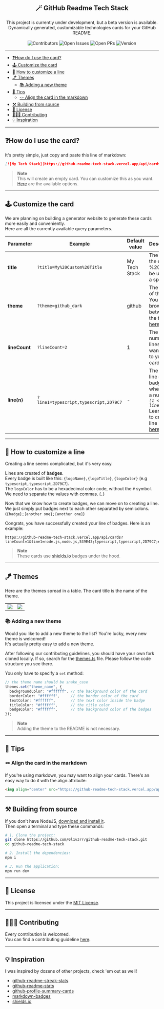 <div align="center">
  <h2>🪄 GitHub Readme Tech Stack</h2>
</div>

<div align="center">
  This project is currently under development, but a beta version is available. <br/>
  Dynamically generated, customizable technologies cards for your GitHub README.
</div>
<br>
<div align="center">
  <img src="https://img.shields.io/github/contributors/0l1v3rr/github-readme-tech-stack" alt="Contributors">
  <img src="https://img.shields.io/github/issues-raw/0l1v3rr/github-readme-tech-stack" alt="Open Issues">
  <img src="https://img.shields.io/github/issues-pr/0l1v3rr/github-readme-tech-stack" alt="Open PRs">
  <img src="https://img.shields.io/github/package-json/v/0l1v3rr/github-readme-tech-stack" alt="Version">
</div>

<hr>

- [❓How do I use the card?](#how-do-i-use-the-card)
- [🕹️ Customize the card](#️-customize-the-card)
- [🔨 How to customize a line](#-how-to-customize-a-line)
- [🪁 Themes](#-themes)
  - [📚 Adding a new theme](#-adding-a-new-theme)
- [🧠 Tips](#-tips)
  - [🪢 Align the card in the markdown](#-align-the-card-in-the-markdown)
- [⚒️ Building from source](#️-building-from-source)
- [📝 License](#-license)
- [🧑‍🤝‍🧑 Contributing](#-contributing)
- [💡 Inspiration](#-inspiration)

<hr>

## ❓How do I use the card?
It's pretty simple, just copy and paste this line of markdown:
```md
[![My Tech Stack](https://github-readme-tech-stack.vercel.app/api/cards)](https://github-readme-tech-stack.vercel.app/api/cards)
```
> **Note**  
> This will create an empty card. You can customize this as you want. [Here](#️-customize-the-card) are the available options.

<hr>

## 🕹️ Customize the card
We are planning on building a generator website to generate these cards more easily and conveniently.  
Here are all the currently available query parameters.

| Parameter | Example | Default value | Description|
|---------- |---------|---------------|------------|
| **title** | `?title=My%20Custom%20Title` | My Tech Stack | The title of the card. %20 can be used as a space. |
| **theme** | `?theme=github_dark` | github | The theme of the card. You can browse between the themes [here](#-themes). |
| **lineCount** | `?lineCount=2` | 1 | The number of lines you want to add to your card. |
| **line{n}** | `?line1=typescript,typescript,2D79C7` | - | The current line of the badge, where {n} is a number. *`(1 <= n <= lineCount)`* Learn how to create a line like this [here](#-how-to-customize-a-line). |

<hr>

## 🔨 How to customize a line
Creating a line seems complicated, but it's very easy.  

Lines are created of **badges**.  
Every badge is built like this: `{logoName},{logoTitle},{logoColor}` (e.g `typescript,typescript,2D79C7`).  
The `logoColor` has to be a hexadecimal color code, without the `#` symbol.  
We need to separate the values with commas. (`,`)

Now that we know how to create badges, we can move on to creating a line.  
We just simply put badges next to each other separated by semicolons. (`{badge};{another one};{another one}`)

Congrats, you have successfully created your line of badges. Here is an example:
```
https://github-readme-tech-stack.vercel.app/api/cards?lineCount=1&line1=node.js,node.js,539E43;typescript,typescript,2D79C7;express,express.js,61DAFB
```

> **Note**  
> These cards use [shields.io](https://shields.io/) badges under the hood.

<hr>

## 🪁 Themes
Here are the themes spread in a table. The card title is the name of the theme.

<table>
  <tr>
    <td>
      <img src="https://github-readme-tech-stack.vercel.app/api/cards?theme=github&title=github&lineCount=1&line1=node.js,node.js,539E43;typescript,typescript,2D79C7;express,express.js,61DAFB">
    </td>
    <td>
      <img src="https://github-readme-tech-stack.vercel.app/api/cards?theme=github_dark&title=github_dark&lineCount=1&line1=node.js,node.js,539E43;typescript,typescript,2D79C7;express,express.js,61DAFB">
    </td>
  </tr>
</table>

### 📚 Adding a new theme
Would you like to add a new theme to the list? You're lucky, every new theme is welcomed!  
It's actually pretty easy to add a new theme. 

After following our contributing guidelines, you should have your own fork cloned locally. If so, search for the [themes.ts](https://github.com/0l1v3rr/github-readme-tech-stack/blob/master/src/cards/themes.ts) file. Please follow the code structure you see there.

You only have to specify a `set` method:
```ts
// the theme name should be snake_case
themes.set("theme_name", {
  backgroundColor: "#ffffff", // the background color of the card
  borderColor: "#ffffff",     // the border color of the card
  textColor: "#ffffff",       // the text color inside the badge
  titleColor: "#ffffff",      // the title color
  badgeColor: "#ffffff",      // the background color of the badges
});
```
> **Note**  
> Adding the theme to the README is not necessary.

<hr>

## 🧠 Tips

### 🪢 Align the card in the markdown
If you're using markdown, you may want to align your cards. There's an easy way to do it with the align attribute:
```html
<img align="center" src="https://github-readme-tech-stack.vercel.app/api/cards" alt="My Tech Stack" />
```

<hr>

## ⚒️ Building from source
If you don't have NodeJS, [download and install it](https://nodejs.org/en/).  
Then open a terminal and type these commands:

```sh
# 1. Clone the project:
git clone https://github.com/0l1v3rr/github-readme-tech-stack.git
cd github-readme-tech-stack

# 2. Install the dependencies:
npm i

# 3. Run the application:
npm run dev
```

<hr>

## 📝 License
This project is licensed under the [MIT License](LICENSE).

<hr>

## 🧑‍🤝‍🧑 Contributing
Every contribution is welcomed.  
You can find a contributing guideline [here](CONTRIBUTING.md).

<hr>

## 💡 Inspiration
I was inspired by dozens of other projects, check 'em out as well!
- [github-readme-streak-stats](https://github.com/DenverCoder1/github-readme-streak-stats)
- [github-readme-stats](https://github.com/anuraghazra/github-readme-stats)
- [github-profile-summary-cards](https://github.com/vn7n24fzkq/github-profile-summary-cards)
- [markdown-badges](https://github.com/Ileriayo/markdown-badges)
- [shields.io](https://shields.io/)